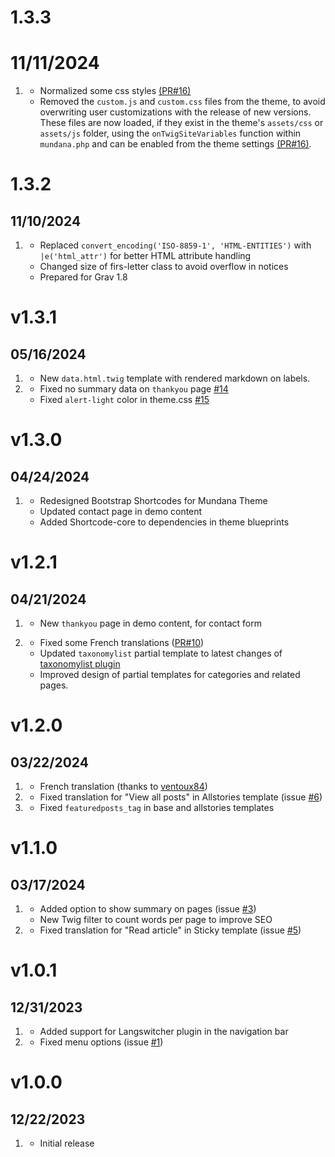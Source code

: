 # 1.3.3
# 11/11/2024

1.  [](#improved)
    * Normalized some css styles [(PR#16)](https://github.com/pmoreno-rodriguez/grav-theme-mundana/issues/16)
    * Removed the `custom.js` and `custom.css` files from the theme, to avoid overwriting user customizations with the release of new versions. These files are now loaded, if they exist in the theme's `assets/css` or `assets/js` folder, using the `onTwigSiteVariables` function within `mundana.php` and can be enabled from the theme settings [(PR#16)](https://github.com/pmoreno-rodriguez/grav-theme-mundana/issues/16).

# 1.3.2
## 11/10/2024

1.  [](#improved)
    * Replaced `convert_encoding('ISO-8859-1', 'HTML-ENTITIES')` with `|e('html_attr')` for better HTML attribute handling
    * Changed size of firs-letter class to avoid overflow in notices
    * Prepared for Grav 1.8

# v1.3.1
## 05/16/2024

1.  [](#new)
    * New `data.html.twig` template with rendered markdown on labels.
2.  [](#improved)
    * Fixed no summary data on `thankyou` page [#14](https://github.com/pmoreno-rodriguez/grav-theme-mundana/issues/14)
    * Fixed `alert-light` color in theme.css [#15](https://github.com/pmoreno-rodriguez/grav-theme-mundana/issues/15)
  
# v1.3.0
## 04/24/2024

1.  [](#improved)
    * Redesigned Bootstrap Shortcodes for Mundana Theme
    * Updated contact page in demo content
    * Added Shortcode-core to dependencies in theme blueprints
  
# v1.2.1
## 04/21/2024

1.  [](#new)
    * New `thankyou` page in demo content, for contact form

2.  [](#improved)
    * Fixed some French translations ([PR#10](https://github.com/pmoreno-rodriguez/grav-theme-mundana/pull/10))
    * Updated `taxonomylist` partial template to latest changes of [taxonomylist plugin](https://github.com/getgrav/grav-plugin-taxonomylist/releases/tag/1.3.6)
    * Improved design of partial templates for categories and related pages.
  
# v1.2.0
## 03/22/2024

1.  [](#new)
    * French translation (thanks to [ventoux84](https://github.com/ventoux84))
2.  [](#improved)
    * Fixed translation for "View all posts" in Allstories template (issue [#6](https://github.com/pmoreno-rodriguez/grav-theme-mundana/issues/6))
3.  [](#bugfix)
    * Fixed `featuredposts_tag` in base and allstories templates

# v1.1.0
## 03/17/2024

1.  [](#new)
    * Added option to show summary on pages (issue [#3](https://github.com/pmoreno-rodriguez/grav-theme-mundana/issues/3))
    * New Twig filter to count words per page to improve SEO
2.  [](#improved)
    * Fixed translation for "Read article" in Sticky template (issue [#5](https://github.com/pmoreno-rodriguez/grav-theme-mundana/issues/5))
  
# v1.0.1
## 12/31/2023

1.  [](#new)
    * Added support for Langswitcher plugin in the navigation bar
2.  [](#bugfix)
    * Fixed menu options (issue [#1](https://github.com/pmoreno-rodriguez/grav-theme-mundana/issues/1))
  
# v1.0.0
## 12/22/2023

1.  [](#new)
    * Initial release
